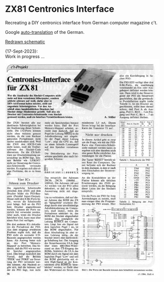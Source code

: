 # ZX81 Centronics Interface

Recreating a DIY centronics interface from German computer magazine c't.<br>

Google [auto-translation](ZX81_Centronics_Interface_p1.jpg) of the German.

[Redrawn schematic](ZX81_Centronics.pdf)

{17-Sept-2023}:<br>
Work in progress ... <br>
![CT_mag1](ZX81_Centronics_Schnittstelle_p1_small.jpg)
